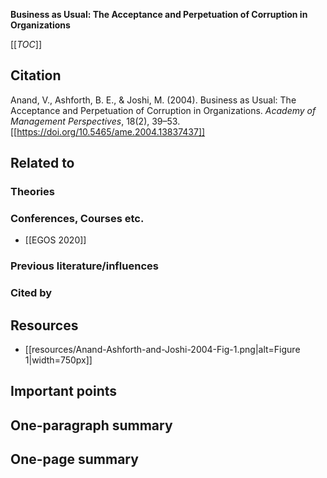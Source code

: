 **Business as Usual: The Acceptance and Perpetuation of Corruption in Organizations**

[[_TOC_]]

## Citation
Anand, V., Ashforth, B. E., & Joshi, M. (2004). Business as Usual: The Acceptance and Perpetuation of Corruption in Organizations. *Academy of Management Perspectives*, 18(2), 39–53. [[https://doi.org/10.5465/ame.2004.13837437]]

## Related to

### Theories

### Conferences, Courses etc.
* [[EGOS 2020]]

### Previous literature/influences

### Cited by

## Resources
* [[resources/Anand-Ashforth-and-Joshi-2004-Fig-1.png|alt=Figure 1|width=750px]]

## Important points

## One-paragraph summary

## One-page summary